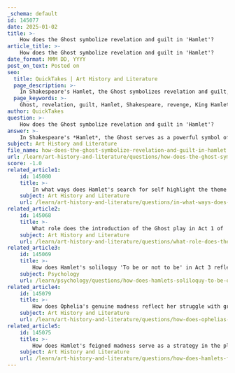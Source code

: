 ```yaml
---
_schema: default
id: 145077
date: 2025-01-02
title: >-
    How does the Ghost symbolize revelation and guilt in 'Hamlet'?
article_title: >-
    How does the Ghost symbolize revelation and guilt in 'Hamlet'?
date_format: MMM DD, YYYY
post_on_text: Posted on
seo:
  title: QuickTakes | Art History and Literature
  page_description: >-
    In Shakespeare's Hamlet, the Ghost symbolizes revelation and guilt, influencing character motivations, exposing treachery, and deepening psychological conflicts related to revenge and morality.
  page_keywords: >-
    Ghost, revelation, guilt, Hamlet, Shakespeare, revenge, King Hamlet, Claudius, moral decay, internal conflict, familial obligation, psychological turmoil, play-within-a-play, truth, ambiguity, moral complexity
author: QuickTakes
question: >-
    How does the Ghost symbolize revelation and guilt in 'Hamlet'?
answer: >-
    In Shakespeare's *Hamlet*, the Ghost serves as a powerful symbol of revelation and guilt, significantly influencing the play's themes and character motivations. \n\n1. **Revelation**: The Ghost first appears to Hamlet and reveals the truth about his father’s death, disclosing that he was murdered by Claudius, Hamlet's uncle. This revelation is pivotal as it sets the entire plot in motion, compelling Hamlet to seek revenge. The Ghost's command for vengeance not only reveals the hidden treachery within the royal family but also exposes the moral decay of the Danish court. The Ghost's appearance acts as a catalyst for Hamlet's internal conflict, pushing him to confront the reality of his father's murder and the betrayal by Claudius.\n\n2. **Guilt**: The Ghost also symbolizes guilt, both for Hamlet and Claudius. For Hamlet, the Ghost's revelation instills a sense of duty to avenge his father's death, which leads to his own moral dilemmas and psychological turmoil. Hamlet grapples with the implications of the Ghost's words, questioning the morality of revenge and the consequences of his actions. The Ghost's presence serves as a constant reminder of the guilt associated with inaction and the weight of familial obligation.\n\n   Furthermore, Claudius's reaction to the play-within-a-play, which Hamlet stages to confirm the Ghost's claims, highlights the theme of guilt. When Claudius reacts with distress during the performance, it serves as an acknowledgment of his culpability in King Hamlet's murder. This moment underscores the Ghost's role in revealing not only the truth but also the guilt that permeates the characters' lives.\n\n3. **Ambiguity**: The Ghost's nature is also ambiguous, leading to questions about its reliability. Hamlet's hesitation to act on the Ghost's command reflects his uncertainty about the truth of the Ghost's claims and the morality of revenge. This ambiguity adds depth to the theme of moral complexity, as Hamlet struggles with the implications of the Ghost's revelation and the guilt that accompanies his quest for vengeance.\n\nIn summary, the Ghost in *Hamlet* symbolizes both revelation and guilt, serving as a crucial element that drives the narrative and deepens the psychological and moral conflicts faced by the characters. Its multifaceted significance enriches the play's exploration of themes such as betrayal, revenge, and the complexities of human emotion.
subject: Art History and Literature
file_name: how-does-the-ghost-symbolize-revelation-and-guilt-in-hamlet.md
url: /learn/art-history-and-literature/questions/how-does-the-ghost-symbolize-revelation-and-guilt-in-hamlet
score: -1.0
related_article1:
    id: 145080
    title: >-
        In what ways does Hamlet's search for self highlight the theme of identity and agency?
    subject: Art History and Literature
    url: /learn/art-history-and-literature/questions/in-what-ways-does-hamlets-search-for-self-highlight-the-theme-of-identity-and-agency
related_article2:
    id: 145068
    title: >-
        What role does the introduction of the Ghost play in Act 1 of 'Hamlet'?
    subject: Art History and Literature
    url: /learn/art-history-and-literature/questions/what-role-does-the-introduction-of-the-ghost-play-in-act-1-of-hamlet
related_article3:
    id: 145069
    title: >-
        How does Hamlet's soliloquy 'To be or not to be' in Act 3 reflect his internal conflict?
    subject: Psychology
    url: /learn/psychology/questions/how-does-hamlets-soliloquy-to-be-or-not-to-be-in-act-3-reflect-his-internal-conflict
related_article4:
    id: 145079
    title: >-
        How does Ophelia's genuine madness reflect her struggle with grief and loss?
    subject: Art History and Literature
    url: /learn/art-history-and-literature/questions/how-does-ophelias-genuine-madness-reflect-her-struggle-with-grief-and-loss
related_article5:
    id: 145075
    title: >-
        How does Hamlet's feigned madness serve as a strategy in the play?
    subject: Art History and Literature
    url: /learn/art-history-and-literature/questions/how-does-hamlets-feigned-madness-serve-as-a-strategy-in-the-play
---
```


&nbsp;